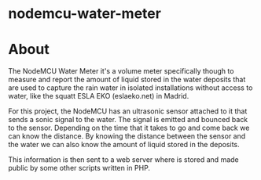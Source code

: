 # nodemcu-water-meter

# About

The NodeMCU Water Meter it's a volume meter specifically though to measure and report the amount of liquid stored in the water deposits that are used to capture the rain water in isolated installations without access to water, like the squatt ESLA EKO (eslaeko.net) in Madrid.

For this project, the NodeMCU has an ultrasonic sensor attached to it that sends a sonic signal to the water. The signal is emitted and bounced back to the sensor. Depending on the time that it takes to go and come back we can know the distance. By knowing the distance between the sensor and the water we can also know the amount of liquid stored in the deposits.

This information is then sent to a web server where is stored and made public by some other scripts written in PHP.
